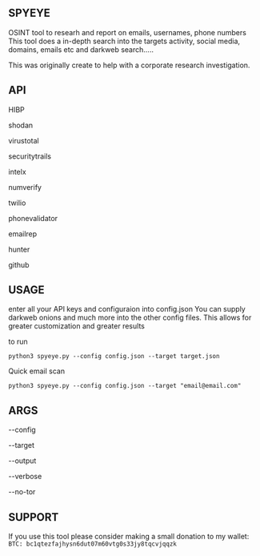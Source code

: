## SPYEYE

OSINT tool to researh and report on emails, usernames, phone numbers
This tool does a in-depth search into the targets activity, social media, domains, emails etc and darkweb search.....

This was originally create to help with a corporate research investigation.


## API
HIBP

shodan

virustotal

securitytrails

intelx

numverify

twilio

phonevalidator

emailrep

hunter

github

## USAGE

enter all your API keys and configuraion into config.json
You can supply darkweb onions and much more into the other config files. This allows for greater customization and greater results

to run

`python3 spyeye.py --config config.json --target target.json`

Quick email scan

`python3 spyeye.py --config config.json --target "email@email.com"`

## ARGS

--config

--target

--output

--verbose

--no-tor



## SUPPORT

If you use this tool please consider making a small donation to my wallet:
`BTC: bc1qtezfajhysn6dut07m60vtg0s33jy8tqcvjqqzk`

